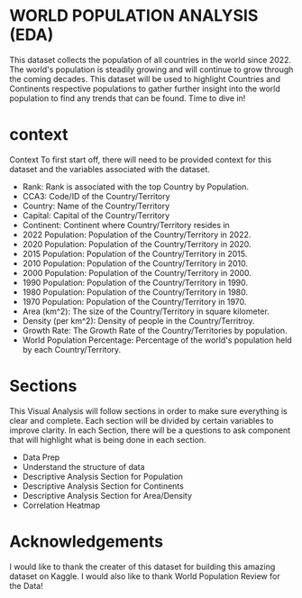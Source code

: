 
# WORLD POPULATION ANALYSIS (EDA)

This dataset collects the population of all countries in the world since 2022. The world's population is steadily growing and will continue to grow through the coming decades. This dataset will be used to highlight Countries and Continents respective populations to gather further insight into the world population to find any trends that can be found. Time to dive in!

# context

Context
To first start off, there will need to be provided context for this dataset and the variables associated with the dataset.

- Rank: Rank is associated with the top Country by Population.
- CCA3: Code/ID of the Country/Territory
- Country: Name of the Country/Territory
- Capital: Capital of the Country/Territory
- Continent: Continent where Country/Territory resides in
- 2022 Population: Population of the Country/Territory in 2022.
- 2020 Population: Population of the Country/Territory in 2020.
- 2015 Population: Population of the Country/Territory in 2015.
- 2010 Population: Population of the Country/Territory in 2010.
- 2000 Population: Population of the Country/Territory in 2000.
- 1990 Population: Population of the Country/Territory in 1990.
- 1980 Population: Population of the Country/Territory in 1980.
- 1970 Population: Population of the Country/Territory in 1970.
- Area (km^2): The size of the Country/Territory in square kilometer.
- Density (per km^2): Density of people in the Country/Territroy.
- Growth Rate: The Growth Rate of the Country/Territories by population.
- World Population Percentage: Percentage of the world's population held by each Country/Territory.

# Sections
This Visual Analysis will follow sections in order to make sure everything is clear and complete. Each section will be divided by certain variables to improve clarity. In each Section, there will be a questions to ask component that will highlight what is being done in each section.

- Data Prep
- Understand the structure of data
- Descriptive Analysis Section for Population
- Descriptive Analysis Section for Continents
- Descriptive Analysis Section for Area/Density
- Correlation Heatmap

# Acknowledgements

I would like to thank the creater of this dataset for building this amazing dataset on Kaggle. I would also like to thank World Population Review for the Data!
